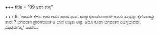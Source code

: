 +++
title = "09 ಅರಸ ಕೇಳೈ"

+++
9. `ಅರಸನೇ ಕೇಳು. ಅದು ಅವನ ರಾಜಸ ಭಾವ. ರಾಜ್ಯಾಭಿಲಾಷೆಯಿಂದಲೇ ಅವನು ತಪಸ್ಸನ್ನು ಕೈಗೊಂಡಿದ್ದು ತಾನೇ ? ಭಗವಂತನ ಪ್ರೇರಣೆಯಂತೆ ಆ ಭಾವ ಉಕ್ಕಿತು ಅಷ್ಟೆ. ಅದೂ ಕೂಡಾ ಭಗವಂತನ ನಿಜಸ್ವಭಾವವೇ. ವಿಚಿತ್ರವೇನಿಲ್ಲ' ಎಂದನು.
